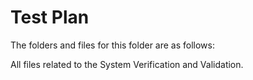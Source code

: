# Test Plan

The folders and files for this folder are as follows:

All files related to the System Verification and Validation.
